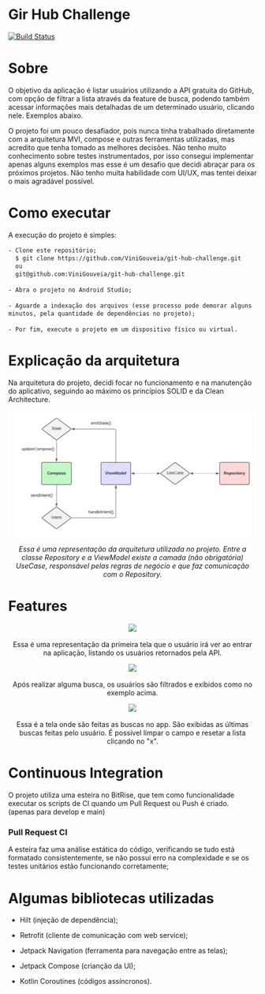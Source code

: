 <h1 align="start">Gir Hub Challenge</h1>


[![Build Status](https://app.bitrise.io/app/cb1a04c9-abce-4d4e-85f4-5ae7d23726cf/status.svg?token=pt5grWMxKNqLOr_ZpjjR6Q&branch=main)](https://app.bitrise.io/app/cb1a04c9-abce-4d4e-85f4-5ae7d23726cf)

<h1 align="start">Sobre</h1>

O objetivo da aplicação é listar usuários utilizando a API gratuita do GitHub, com opção de filtrar a lista através da feature de busca, podendo também acessar informações mais detalhadas de um determinado usuário, clicando nele. Exemplos abaixo.

O projeto foi um pouco desafiador, pois nunca tinha trabalhado diretamente com a arquitetura MVI, compose e outras ferramentas utilizadas, mas acredito que tenha tomado as melhores decisões. Não tenho muito conhecimento sobre testes instrumentados, por isso consegui implementar apenas alguns exemplos mas esse é um desafio que decidi abraçar para os próximos projetos. Não tenho muita habilidade com UI/UX, mas tentei deixar o mais agradável possível.

<h1 align="start">Como executar</h1>
<p align="start">A execução do projeto é simples:</p>

```
- Clone este repositório; 
  $ git clone https://github.com/ViniGouveia/git-hub-challenge.git
  ou
  git@github.com:ViniGouveia/git-hub-challenge.git

- Abra o projeto no Android Studio;

- Aguarde a indexação dos arquivos (esse processo pode demorar alguns minutos, pela quantidade de dependências no projeto);

- Por fim, execute o projeto em um dispositivo físico ou virtual.
```

<h1 align="start">Explicação da arquitetura</h1>

Na arquitetura do projeto, decidi focar no funcionamento e na manutenção do aplicativo, seguindo ao máximo os princípios SOLID e da Clean Architecture.

<p align="middle">
    <img src="./resources/architecture.png">
    <p style="text-align:center"><i>Essa é uma representação da arquitetura utilizada no projeto. Entre a classe Repository e a ViewModel existe a camada (não obrigatória) UseCase, responsável pelas regras de negócio e que faz comunicação com o Repository.</i></p>
</p>

<h1 align="start">Features</h1>

<p align="middle">
    <img src="./resources/home_screen.jpg" width="360">
    <p style="text-align:center">Essa é uma representação da primeira tela que o usuário irá ver ao entrar na aplicação, listando os usuários retornados pela API.</p>
</p>

<p align="middle">
    <img src="./resources/searched_users.jpg" width="360">
    <p style="text-align:center">Após realizar alguma busca, os usuários são filtrados e exibidos como no exemplo acima.</p>
</p>

<p align="middle">
    <img src="./resources/search_feature.jpg" width="360">
    <p style="text-align:center">Essa é a tela onde são feitas as buscas no app. São exibidas as últimas buscas feitas pelo usuário. É possível limpar o campo e resetar a lista clicando no "x".</p>
</p>

<h1 align="start">Continuous Integration</h1>

O projeto utiliza uma esteira no BitRise, que tem como funcionalidade executar os scripts de CI quando um Pull Request ou Push é criado. (apenas para develop e main)

<h3 align="start">Pull Request CI</h3>

A esteira faz uma análise estática do código, verificando se tudo está formatado consistentemente, se não possui erro na complexidade e se os testes unitários estão funcionando corretamente;

<h1 align="start">Algumas bibliotecas utilizadas</h1>

- Hilt (injeção de dependência);

- Retrofit (cliente de comunicação com web service);

- Jetpack Navigation (ferramenta para navegação entre as telas);

- Jetpack Compose (crianção da UI);

- Kotlin Coroutines (códigos assíncronos).
